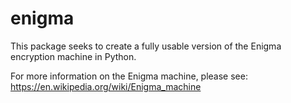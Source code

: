 # enigma
This package seeks to create a fully usable version of the Enigma encryption machine in Python.

For more information on the Enigma machine, please see: https://en.wikipedia.org/wiki/Enigma_machine
